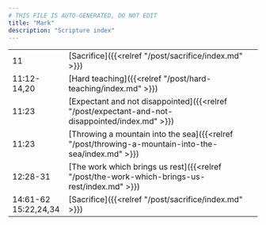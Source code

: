 ```yaml
---
# THIS FILE IS AUTO-GENERATED, DO NOT EDIT
title: "Mark"
description: "Scripture index"
---
```


|  |  |
| --- | --- |
| 11 | [Sacrifice]({{<relref "/post/sacrifice/index.md" >}}) |
| 11:12-14,20 | [Hard teaching]({{<relref "/post/hard-teaching/index.md" >}}) |
| 11:23 | [Expectant and not disappointed]({{<relref "/post/expectant-and-not-disappointed/index.md" >}}) |
| 11:23 | [Throwing a mountain into the sea]({{<relref "/post/throwing-a-mountain-into-the-sea/index.md" >}}) |
| 12:28-31 | [The work which brings us rest]({{<relref "/post/the-work-which-brings-us-rest/index.md" >}}) |
| 14:61-62 <br/> 15:22,24,34 | [Sacrifice]({{<relref "/post/sacrifice/index.md" >}}) |
